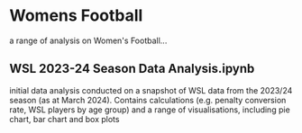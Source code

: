 # Womens Football

a range of analysis on Women's Football...

## WSL 2023-24 Season Data Analysis.ipynb 
initial data analysis conducted on a snapshot of WSL data from the 2023/24 season (as at March 2024). Contains calculations (e.g. penalty conversion rate, WSL players by age group) and a range of visualisations, including pie chart, bar chart and box plots
